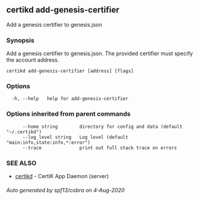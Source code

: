 ## certikd add-genesis-certifier

Add a genesis certifier to genesis.json

### Synopsis

Add a genesis certifier to genesis.json. The provided certifier must specify the account address. 

```
certikd add-genesis-certifier [address] [flags]
```

### Options

```
  -h, --help   help for add-genesis-certifier
```

### Options inherited from parent commands

```
      --home string        directory for config and data (default "~/.certikd")
      --log_level string   Log level (default "main:info,state:info,*:error")
      --trace              print out full stack trace on errors
```

### SEE ALSO

* [certikd](certikd.md)	 - CertiK App Daemon (server)

###### Auto generated by spf13/cobra on 4-Aug-2020
